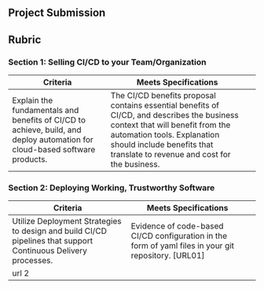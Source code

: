 ## Project Submission

## Rubric
### Section 1: Selling CI/CD to your Team/Organization
|Criteria   |Meets Specifications   |   |
|---|---|---|
| Explain the fundamentals and benefits of CI/CD to achieve, build, and deploy automation for cloud-based software products.|The CI/CD benefits proposal contains essential benefits of CI/CD, and describes the business context that will benefit from the automation tools. Explanation should include benefits that translate to revenue and cost for the business.  |  |

### Section 2: Deploying Working, Trustworthy Software

|Criteria   |Meets Specifications   |   |
|---|---|---|
| Utilize Deployment Strategies to design and build CI/CD pipelines that support Continuous Delivery processes.  |Evidence of code-based CI/CD configuration in the form of yaml files in your git repository. [URL01]   
url 2 |  |